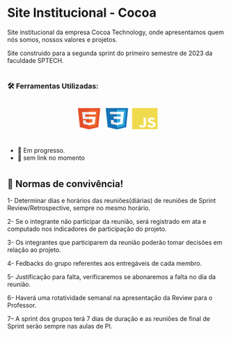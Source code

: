 # Site Institucional - Cocoa

Site institucional da empresa Cocoa Technology, onde apresentamos quem nós somos, nossos valores e projetos.

Site construido para a segunda sprint do primeiro semestre de 2023 da faculdade SPTECH.

#

### 🛠 Ferramentas Utilizadas:
<br>

<div align="center">
   <img align="center" alt="cocoaTechnology-HTML" height="50" width="60" src="https://raw.githubusercontent.com/devicons/devicon/master/icons/html5/html5-original.svg">
  <img align="center" alt="cocoaTechnology-CSS" height="50" width="60" src="https://raw.githubusercontent.com/devicons/devicon/master/icons/css3/css3-original.svg">
  <img align="center" alt="cocoaTechnology-Js" height="50" width="60" src="https://raw.githubusercontent.com/devicons/devicon/master/icons/javascript/javascript-plain.svg">
</div>

#

- 📌 Em progresso.
- 🔗 sem link no momento

 #

## 📝 Normas de convivência!

1- Determinar dias e horários das reuniões(diárias) de reuniões de Sprint Review/Retrospective, sempre no mesmo horário.

2- Se o integrante não participar da reunião, será registrado em ata e computado nos indicadores de participação do projeto.

3- Os integrantes que participarem da reunião poderão tomar decisões em relação ao projeto.

4- Fedbacks do grupo referentes aos entregáveis de cada membro.

5- Justificação para falta, verificaremos se abonaremos a falta no dia da reunião.

6- Haverá uma rotatividade semanal na apresentação da Review para o Professor.

7– A sprint dos grupos terá 7 dias de duração e as reuniões de final de Sprint serão sempre nas aulas de PI.
